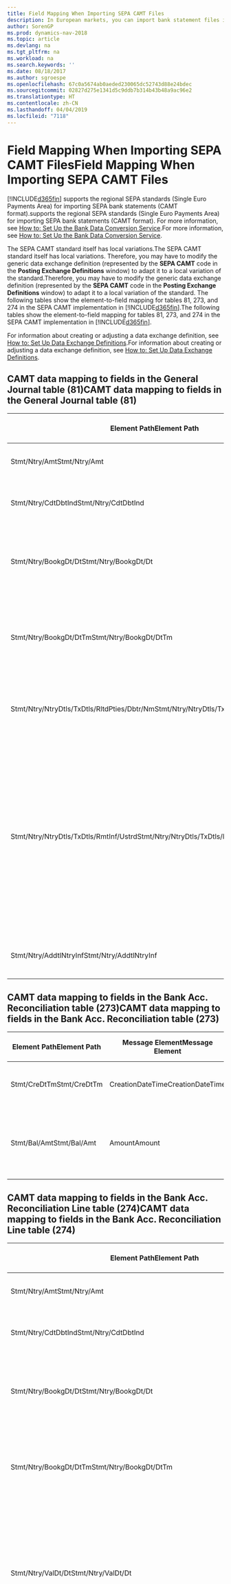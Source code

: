 ```yaml
---
title: Field Mapping When Importing SEPA CAMT Files
description: In European markets, you can import bank statement files in the regional SEPA standards (Single Euro Payments Area).
author: SorenGP
ms.prod: dynamics-nav-2018
ms.topic: article
ms.devlang: na
ms.tgt_pltfrm: na
ms.workload: na
ms.search.keywords: ''
ms.date: 08/18/2017
ms.author: sgroespe
ms.openlocfilehash: 67c0a5674ab0aeded230065dc52743d88e24bdec
ms.sourcegitcommit: 02827d275e1341d5c9ddb7b314b43b48a9ac96e2
ms.translationtype: HT
ms.contentlocale: zh-CN
ms.lasthandoff: 04/04/2019
ms.locfileid: "7118"
---
```

# <a name="field-mapping-when-importing-sepa-camt-files"></a><span data-ttu-id="8079f-103">Field Mapping When Importing SEPA CAMT Files</span><span class="sxs-lookup"><span data-stu-id="8079f-103">Field Mapping When Importing SEPA CAMT Files</span></span>
[!INCLUDE[d365fin](includes/d365fin_md.md)] <span data-ttu-id="8079f-104">supports the regional SEPA standards (Single Euro Payments Area) for importing SEPA bank statements (CAMT format).</span><span class="sxs-lookup"><span data-stu-id="8079f-104">supports the regional SEPA standards (Single Euro Payments Area) for importing SEPA bank statements (CAMT format).</span></span> <span data-ttu-id="8079f-105">For more information, see [How to: Set Up the Bank Data Conversion Service](bank-how-setup-bank-data-conversion-service.md).</span><span class="sxs-lookup"><span data-stu-id="8079f-105">For more information, see [How to: Set Up the Bank Data Conversion Service](bank-how-setup-bank-data-conversion-service.md).</span></span>  

 <span data-ttu-id="8079f-106">The SEPA CAMT standard itself has local variations.</span><span class="sxs-lookup"><span data-stu-id="8079f-106">The SEPA CAMT standard itself has local variations.</span></span> <span data-ttu-id="8079f-107">Therefore, you may have to modify the generic data exchange definition (represented by the **SEPA CAMT** code in the **Posting Exchange Definitions** window) to adapt it to a local variation of the standard.</span><span class="sxs-lookup"><span data-stu-id="8079f-107">Therefore, you may have to modify the generic data exchange definition (represented by the **SEPA CAMT** code in the **Posting Exchange Definitions** window) to adapt it to a local variation of the standard.</span></span> <span data-ttu-id="8079f-108">The following tables show the element-to-field mapping for tables 81, 273, and 274 in the SEPA CAMT implementation in [!INCLUDE[d365fin](includes/d365fin_md.md)].</span><span class="sxs-lookup"><span data-stu-id="8079f-108">The following tables show the element-to-field mapping for tables 81, 273, and 274 in the SEPA CAMT implementation in [!INCLUDE[d365fin](includes/d365fin_md.md)].</span></span>  

 <span data-ttu-id="8079f-109">For information about creating or adjusting a data exchange definition, see [How to: Set Up Data Exchange Definitions](across-how-to-set-up-data-exchange-definitions.md).</span><span class="sxs-lookup"><span data-stu-id="8079f-109">For information about creating or adjusting a data exchange definition, see [How to: Set Up Data Exchange Definitions](across-how-to-set-up-data-exchange-definitions.md).</span></span>  

## <a name="camt-data-mapping-to-fields-in-the-general-journal-table-81"></a><span data-ttu-id="8079f-110">CAMT data mapping to fields in the General Journal table (81)</span><span class="sxs-lookup"><span data-stu-id="8079f-110">CAMT data mapping to fields in the General Journal table (81)</span></span>  

|<span data-ttu-id="8079f-111">Element Path</span><span class="sxs-lookup"><span data-stu-id="8079f-111">Element Path</span></span>|<span data-ttu-id="8079f-112">Message Element</span><span class="sxs-lookup"><span data-stu-id="8079f-112">Message Element</span></span>|<span data-ttu-id="8079f-113">Data Type</span><span class="sxs-lookup"><span data-stu-id="8079f-113">Data Type</span></span>|<span data-ttu-id="8079f-114">Description</span><span class="sxs-lookup"><span data-stu-id="8079f-114">Description</span></span>|<span data-ttu-id="8079f-115">Negative-Sign Identifier</span><span class="sxs-lookup"><span data-stu-id="8079f-115">Negative-Sign Identifier</span></span>|<span data-ttu-id="8079f-116">Field No.</span><span class="sxs-lookup"><span data-stu-id="8079f-116">Field No.</span></span>|<span data-ttu-id="8079f-117">Field Name</span><span class="sxs-lookup"><span data-stu-id="8079f-117">Field Name</span></span>|  
|------------------|---------------------|---------------|-----------------|-------------------------------|---------------|----------------|  
|<span data-ttu-id="8079f-118">Stmt/Ntry/Amt</span><span class="sxs-lookup"><span data-stu-id="8079f-118">Stmt/Ntry/Amt</span></span>|<span data-ttu-id="8079f-119">Amount</span><span class="sxs-lookup"><span data-stu-id="8079f-119">Amount</span></span>|<span data-ttu-id="8079f-120">Decimal</span><span class="sxs-lookup"><span data-stu-id="8079f-120">Decimal</span></span>|<span data-ttu-id="8079f-121">The amount of money in the cash entry</span><span class="sxs-lookup"><span data-stu-id="8079f-121">The amount of money in the cash entry</span></span>||<span data-ttu-id="8079f-122">13</span><span class="sxs-lookup"><span data-stu-id="8079f-122">13</span></span>|<span data-ttu-id="8079f-123">Amount</span><span class="sxs-lookup"><span data-stu-id="8079f-123">Amount</span></span>|  
|<span data-ttu-id="8079f-124">Stmt/Ntry/CdtDbtInd</span><span class="sxs-lookup"><span data-stu-id="8079f-124">Stmt/Ntry/CdtDbtInd</span></span>|<span data-ttu-id="8079f-125">CreditDebitIndicator</span><span class="sxs-lookup"><span data-stu-id="8079f-125">CreditDebitIndicator</span></span>|<span data-ttu-id="8079f-126">Text</span><span class="sxs-lookup"><span data-stu-id="8079f-126">Text</span></span>|<span data-ttu-id="8079f-127">Indicates whether the entry is a credit or a debit entry</span><span class="sxs-lookup"><span data-stu-id="8079f-127">Indicates whether the entry is a credit or a debit entry</span></span>|<span data-ttu-id="8079f-128">DBIT</span><span class="sxs-lookup"><span data-stu-id="8079f-128">DBIT</span></span>|<span data-ttu-id="8079f-129">13</span><span class="sxs-lookup"><span data-stu-id="8079f-129">13</span></span>|<span data-ttu-id="8079f-130">Amount</span><span class="sxs-lookup"><span data-stu-id="8079f-130">Amount</span></span>|  
|<span data-ttu-id="8079f-131">Stmt/Ntry/BookgDt/Dt</span><span class="sxs-lookup"><span data-stu-id="8079f-131">Stmt/Ntry/BookgDt/Dt</span></span>|<span data-ttu-id="8079f-132">Date</span><span class="sxs-lookup"><span data-stu-id="8079f-132">Date</span></span>|<span data-ttu-id="8079f-133">Date</span><span class="sxs-lookup"><span data-stu-id="8079f-133">Date</span></span>|<span data-ttu-id="8079f-134">The date when an entry is posted to an account on the account servicer's books</span><span class="sxs-lookup"><span data-stu-id="8079f-134">The date when an entry is posted to an account on the account servicer's books</span></span>||<span data-ttu-id="8079f-135">5</span><span class="sxs-lookup"><span data-stu-id="8079f-135">5</span></span>|<span data-ttu-id="8079f-136">Posting Date</span><span class="sxs-lookup"><span data-stu-id="8079f-136">Posting Date</span></span>|  
|<span data-ttu-id="8079f-137">Stmt/Ntry/BookgDt/DtTm</span><span class="sxs-lookup"><span data-stu-id="8079f-137">Stmt/Ntry/BookgDt/DtTm</span></span>|<span data-ttu-id="8079f-138">DateTime</span><span class="sxs-lookup"><span data-stu-id="8079f-138">DateTime</span></span>|<span data-ttu-id="8079f-139">DateTime</span><span class="sxs-lookup"><span data-stu-id="8079f-139">DateTime</span></span>|<span data-ttu-id="8079f-140">The date and time when an entry is posted to an account on the account servicer's books</span><span class="sxs-lookup"><span data-stu-id="8079f-140">The date and time when an entry is posted to an account on the account servicer's books</span></span>||<span data-ttu-id="8079f-141">5</span><span class="sxs-lookup"><span data-stu-id="8079f-141">5</span></span>|<span data-ttu-id="8079f-142">Posting Date</span><span class="sxs-lookup"><span data-stu-id="8079f-142">Posting Date</span></span>|  
|<span data-ttu-id="8079f-143">Stmt/Ntry/NtryDtls/TxDtls/RltdPties/Dbtr/Nm</span><span class="sxs-lookup"><span data-stu-id="8079f-143">Stmt/Ntry/NtryDtls/TxDtls/RltdPties/Dbtr/Nm</span></span>|<span data-ttu-id="8079f-144">Name</span><span class="sxs-lookup"><span data-stu-id="8079f-144">Name</span></span>|<span data-ttu-id="8079f-145">Text</span><span class="sxs-lookup"><span data-stu-id="8079f-145">Text</span></span>|<span data-ttu-id="8079f-146">The name of the party that owes an amount of money to the (ultimate) creditor</span><span class="sxs-lookup"><span data-stu-id="8079f-146">The name of the party that owes an amount of money to the (ultimate) creditor</span></span>||<span data-ttu-id="8079f-147">1221</span><span class="sxs-lookup"><span data-stu-id="8079f-147">1221</span></span>|<span data-ttu-id="8079f-148">Payer Information</span><span class="sxs-lookup"><span data-stu-id="8079f-148">Payer Information</span></span>|  
|<span data-ttu-id="8079f-149">Stmt/Ntry/NtryDtls/TxDtls/RmtInf/Ustrd</span><span class="sxs-lookup"><span data-stu-id="8079f-149">Stmt/Ntry/NtryDtls/TxDtls/RmtInf/Ustrd</span></span>|<span data-ttu-id="8079f-150">Unstructured</span><span class="sxs-lookup"><span data-stu-id="8079f-150">Unstructured</span></span>|<span data-ttu-id="8079f-151">Text</span><span class="sxs-lookup"><span data-stu-id="8079f-151">Text</span></span>|<span data-ttu-id="8079f-152">Information supplied to enable the matching/reconciliation of an entry with the items that the payment is intended to settle, such as commercial invoices in an accounts-receivable system, in an unstructured form</span><span class="sxs-lookup"><span data-stu-id="8079f-152">Information supplied to enable the matching/reconciliation of an entry with the items that the payment is intended to settle, such as commercial invoices in an accounts-receivable system, in an unstructured form</span></span>||<span data-ttu-id="8079f-153">8</span><span class="sxs-lookup"><span data-stu-id="8079f-153">8</span></span>|<span data-ttu-id="8079f-154">Description</span><span class="sxs-lookup"><span data-stu-id="8079f-154">Description</span></span>|  
|<span data-ttu-id="8079f-155">Stmt/Ntry/AddtlNtryInf</span><span class="sxs-lookup"><span data-stu-id="8079f-155">Stmt/Ntry/AddtlNtryInf</span></span>|<span data-ttu-id="8079f-156">AdditionalEntryInformation</span><span class="sxs-lookup"><span data-stu-id="8079f-156">AdditionalEntryInformation</span></span>|<span data-ttu-id="8079f-157">Text</span><span class="sxs-lookup"><span data-stu-id="8079f-157">Text</span></span>|<span data-ttu-id="8079f-158">Additional information about the entry</span><span class="sxs-lookup"><span data-stu-id="8079f-158">Additional information about the entry</span></span>||<span data-ttu-id="8079f-159">1222</span><span class="sxs-lookup"><span data-stu-id="8079f-159">1222</span></span>|<span data-ttu-id="8079f-160">Transaction Information</span><span class="sxs-lookup"><span data-stu-id="8079f-160">Transaction Information</span></span>|  

## <a name="camt-data-mapping-to-fields-in-the-bank-acc-reconciliation-table-273"></a><span data-ttu-id="8079f-161">CAMT data mapping to fields in the Bank Acc. Reconciliation table (273)</span><span class="sxs-lookup"><span data-stu-id="8079f-161">CAMT data mapping to fields in the Bank Acc. Reconciliation table (273)</span></span>  

|<span data-ttu-id="8079f-162">Element Path</span><span class="sxs-lookup"><span data-stu-id="8079f-162">Element Path</span></span>|<span data-ttu-id="8079f-163">Message Element</span><span class="sxs-lookup"><span data-stu-id="8079f-163">Message Element</span></span>|<span data-ttu-id="8079f-164">Data Type</span><span class="sxs-lookup"><span data-stu-id="8079f-164">Data Type</span></span>|<span data-ttu-id="8079f-165">Description</span><span class="sxs-lookup"><span data-stu-id="8079f-165">Description</span></span>|<span data-ttu-id="8079f-166">Negative-Sign Identifier</span><span class="sxs-lookup"><span data-stu-id="8079f-166">Negative-Sign Identifier</span></span>|<span data-ttu-id="8079f-167">Field No.</span><span class="sxs-lookup"><span data-stu-id="8079f-167">Field No.</span></span>|<span data-ttu-id="8079f-168">Field Name</span><span class="sxs-lookup"><span data-stu-id="8079f-168">Field Name</span></span>|  
|------------------|---------------------|---------------|-----------------|-------------------------------|---------------|----------------|  
|<span data-ttu-id="8079f-169">Stmt/CreDtTm</span><span class="sxs-lookup"><span data-stu-id="8079f-169">Stmt/CreDtTm</span></span>|<span data-ttu-id="8079f-170">CreationDateTime</span><span class="sxs-lookup"><span data-stu-id="8079f-170">CreationDateTime</span></span>|<span data-ttu-id="8079f-171">Date</span><span class="sxs-lookup"><span data-stu-id="8079f-171">Date</span></span>|<span data-ttu-id="8079f-172">The date and time when the message was created</span><span class="sxs-lookup"><span data-stu-id="8079f-172">The date and time when the message was created</span></span>||<span data-ttu-id="8079f-173">3</span><span class="sxs-lookup"><span data-stu-id="8079f-173">3</span></span>|<span data-ttu-id="8079f-174">Statement Date</span><span class="sxs-lookup"><span data-stu-id="8079f-174">Statement Date</span></span>|  
|<span data-ttu-id="8079f-175">Stmt/Bal/Amt</span><span class="sxs-lookup"><span data-stu-id="8079f-175">Stmt/Bal/Amt</span></span>|<span data-ttu-id="8079f-176">Amount</span><span class="sxs-lookup"><span data-stu-id="8079f-176">Amount</span></span>|<span data-ttu-id="8079f-177">Decimal</span><span class="sxs-lookup"><span data-stu-id="8079f-177">Decimal</span></span>|<span data-ttu-id="8079f-178">The amount resulting from the netted amounts for all debit and credit entries</span><span class="sxs-lookup"><span data-stu-id="8079f-178">The amount resulting from the netted amounts for all debit and credit entries</span></span>||<span data-ttu-id="8079f-179">4</span><span class="sxs-lookup"><span data-stu-id="8079f-179">4</span></span>|<span data-ttu-id="8079f-180">Statement Ending Balance</span><span class="sxs-lookup"><span data-stu-id="8079f-180">Statement Ending Balance</span></span>|  

## <a name="camt-data-mapping-to-fields-in-the-bank-acc-reconciliation-line-table-274"></a><span data-ttu-id="8079f-181">CAMT data mapping to fields in the Bank Acc. Reconciliation Line table (274)</span><span class="sxs-lookup"><span data-stu-id="8079f-181">CAMT data mapping to fields in the Bank Acc. Reconciliation Line table (274)</span></span>  

|<span data-ttu-id="8079f-182">Element Path</span><span class="sxs-lookup"><span data-stu-id="8079f-182">Element Path</span></span>|<span data-ttu-id="8079f-183">Message Element</span><span class="sxs-lookup"><span data-stu-id="8079f-183">Message Element</span></span>|<span data-ttu-id="8079f-184">Data Type</span><span class="sxs-lookup"><span data-stu-id="8079f-184">Data Type</span></span>|<span data-ttu-id="8079f-185">Description</span><span class="sxs-lookup"><span data-stu-id="8079f-185">Description</span></span>|<span data-ttu-id="8079f-186">Negative-Sign Identifier</span><span class="sxs-lookup"><span data-stu-id="8079f-186">Negative-Sign Identifier</span></span>|<span data-ttu-id="8079f-187">Field No.</span><span class="sxs-lookup"><span data-stu-id="8079f-187">Field No.</span></span>|<span data-ttu-id="8079f-188">Field Name</span><span class="sxs-lookup"><span data-stu-id="8079f-188">Field Name</span></span>|  
|------------------|---------------------|---------------|-----------------|-------------------------------|---------------|----------------|  
|<span data-ttu-id="8079f-189">Stmt/Ntry/Amt</span><span class="sxs-lookup"><span data-stu-id="8079f-189">Stmt/Ntry/Amt</span></span>|<span data-ttu-id="8079f-190">Amount</span><span class="sxs-lookup"><span data-stu-id="8079f-190">Amount</span></span>|<span data-ttu-id="8079f-191">Decimal</span><span class="sxs-lookup"><span data-stu-id="8079f-191">Decimal</span></span>|<span data-ttu-id="8079f-192">The amount of money in the cash entry</span><span class="sxs-lookup"><span data-stu-id="8079f-192">The amount of money in the cash entry</span></span>||<span data-ttu-id="8079f-193">7</span><span class="sxs-lookup"><span data-stu-id="8079f-193">7</span></span>|<span data-ttu-id="8079f-194">Statement Amount</span><span class="sxs-lookup"><span data-stu-id="8079f-194">Statement Amount</span></span>|  
|<span data-ttu-id="8079f-195">Stmt/Ntry/CdtDbtInd</span><span class="sxs-lookup"><span data-stu-id="8079f-195">Stmt/Ntry/CdtDbtInd</span></span>|<span data-ttu-id="8079f-196">CreditDebitIndicator</span><span class="sxs-lookup"><span data-stu-id="8079f-196">CreditDebitIndicator</span></span>|<span data-ttu-id="8079f-197">Text</span><span class="sxs-lookup"><span data-stu-id="8079f-197">Text</span></span>|<span data-ttu-id="8079f-198">Indicates whether the entry is a credit or a debit entry</span><span class="sxs-lookup"><span data-stu-id="8079f-198">Indicates whether the entry is a credit or a debit entry</span></span>|<span data-ttu-id="8079f-199">DBIT</span><span class="sxs-lookup"><span data-stu-id="8079f-199">DBIT</span></span>|<span data-ttu-id="8079f-200">7</span><span class="sxs-lookup"><span data-stu-id="8079f-200">7</span></span>|<span data-ttu-id="8079f-201">Statement Amount</span><span class="sxs-lookup"><span data-stu-id="8079f-201">Statement Amount</span></span>|  
|<span data-ttu-id="8079f-202">Stmt/Ntry/BookgDt/Dt</span><span class="sxs-lookup"><span data-stu-id="8079f-202">Stmt/Ntry/BookgDt/Dt</span></span>|<span data-ttu-id="8079f-203">Date</span><span class="sxs-lookup"><span data-stu-id="8079f-203">Date</span></span>|<span data-ttu-id="8079f-204">Date</span><span class="sxs-lookup"><span data-stu-id="8079f-204">Date</span></span>|<span data-ttu-id="8079f-205">The date when an entry is posted to an account on the account servicer's books</span><span class="sxs-lookup"><span data-stu-id="8079f-205">The date when an entry is posted to an account on the account servicer's books</span></span>||<span data-ttu-id="8079f-206">5</span><span class="sxs-lookup"><span data-stu-id="8079f-206">5</span></span>|<span data-ttu-id="8079f-207">Transaction Date</span><span class="sxs-lookup"><span data-stu-id="8079f-207">Transaction Date</span></span>|  
|<span data-ttu-id="8079f-208">Stmt/Ntry/BookgDt/DtTm</span><span class="sxs-lookup"><span data-stu-id="8079f-208">Stmt/Ntry/BookgDt/DtTm</span></span>|<span data-ttu-id="8079f-209">DateTime</span><span class="sxs-lookup"><span data-stu-id="8079f-209">DateTime</span></span>|<span data-ttu-id="8079f-210">DateTime</span><span class="sxs-lookup"><span data-stu-id="8079f-210">DateTime</span></span>|<span data-ttu-id="8079f-211">The date and time when an entry is posted to an account on the account servicer's books</span><span class="sxs-lookup"><span data-stu-id="8079f-211">The date and time when an entry is posted to an account on the account servicer's books</span></span>||<span data-ttu-id="8079f-212">5</span><span class="sxs-lookup"><span data-stu-id="8079f-212">5</span></span>|<span data-ttu-id="8079f-213">Transaction Date</span><span class="sxs-lookup"><span data-stu-id="8079f-213">Transaction Date</span></span>|  
|<span data-ttu-id="8079f-214">Stmt/Ntry/ValDt/Dt</span><span class="sxs-lookup"><span data-stu-id="8079f-214">Stmt/Ntry/ValDt/Dt</span></span>|<span data-ttu-id="8079f-215">Date</span><span class="sxs-lookup"><span data-stu-id="8079f-215">Date</span></span>|<span data-ttu-id="8079f-216">Date</span><span class="sxs-lookup"><span data-stu-id="8079f-216">Date</span></span>|<span data-ttu-id="8079f-217">The date when assets become available to the account owner in case of a credit entry, or cease to be available to the account owner in case of a debit entry</span><span class="sxs-lookup"><span data-stu-id="8079f-217">The date when assets become available to the account owner in case of a credit entry, or cease to be available to the account owner in case of a debit entry</span></span>||<span data-ttu-id="8079f-218">12</span><span class="sxs-lookup"><span data-stu-id="8079f-218">12</span></span>|<span data-ttu-id="8079f-219">Value Date</span><span class="sxs-lookup"><span data-stu-id="8079f-219">Value Date</span></span>|  
|<span data-ttu-id="8079f-220">Stmt/Ntry/ValDt/DtTm</span><span class="sxs-lookup"><span data-stu-id="8079f-220">Stmt/Ntry/ValDt/DtTm</span></span>|<span data-ttu-id="8079f-221">DateTime</span><span class="sxs-lookup"><span data-stu-id="8079f-221">DateTime</span></span>|<span data-ttu-id="8079f-222">DateTime</span><span class="sxs-lookup"><span data-stu-id="8079f-222">DateTime</span></span>|<span data-ttu-id="8079f-223">The date and time when assets become available to the account owner in case of a credit entry, or cease to be available to the account owner in case of a debit entry</span><span class="sxs-lookup"><span data-stu-id="8079f-223">The date and time when assets become available to the account owner in case of a credit entry, or cease to be available to the account owner in case of a debit entry</span></span>||<span data-ttu-id="8079f-224">12</span><span class="sxs-lookup"><span data-stu-id="8079f-224">12</span></span>|<span data-ttu-id="8079f-225">Value Date</span><span class="sxs-lookup"><span data-stu-id="8079f-225">Value Date</span></span>|  
|<span data-ttu-id="8079f-226">Stmt/Ntry/NtryDtls/TxDtls/RltdPties/Dbtr/Nm</span><span class="sxs-lookup"><span data-stu-id="8079f-226">Stmt/Ntry/NtryDtls/TxDtls/RltdPties/Dbtr/Nm</span></span>|<span data-ttu-id="8079f-227">Name</span><span class="sxs-lookup"><span data-stu-id="8079f-227">Name</span></span>|<span data-ttu-id="8079f-228">Text</span><span class="sxs-lookup"><span data-stu-id="8079f-228">Text</span></span>|<span data-ttu-id="8079f-229">The name of the party that owes an amount of money to the (ultimate) creditor</span><span class="sxs-lookup"><span data-stu-id="8079f-229">The name of the party that owes an amount of money to the (ultimate) creditor</span></span>||<span data-ttu-id="8079f-230">15</span><span class="sxs-lookup"><span data-stu-id="8079f-230">15</span></span>|<span data-ttu-id="8079f-231">Payer Information</span><span class="sxs-lookup"><span data-stu-id="8079f-231">Payer Information</span></span>|  
|<span data-ttu-id="8079f-232">Stmt/Ntry/NtryDtls/TxDtls/RmtInf/Ustrd</span><span class="sxs-lookup"><span data-stu-id="8079f-232">Stmt/Ntry/NtryDtls/TxDtls/RmtInf/Ustrd</span></span>|<span data-ttu-id="8079f-233">Unstructured</span><span class="sxs-lookup"><span data-stu-id="8079f-233">Unstructured</span></span>|<span data-ttu-id="8079f-234">Text</span><span class="sxs-lookup"><span data-stu-id="8079f-234">Text</span></span>|<span data-ttu-id="8079f-235">Information supplied to enable the matching/reconciliation of an entry with the items that the payment is intended to settle, such as commercial invoices in an accounts-receivable system, in an unstructured form</span><span class="sxs-lookup"><span data-stu-id="8079f-235">Information supplied to enable the matching/reconciliation of an entry with the items that the payment is intended to settle, such as commercial invoices in an accounts-receivable system, in an unstructured form</span></span>||<span data-ttu-id="8079f-236">6</span><span class="sxs-lookup"><span data-stu-id="8079f-236">6</span></span>|<span data-ttu-id="8079f-237">Description</span><span class="sxs-lookup"><span data-stu-id="8079f-237">Description</span></span>|  
|<span data-ttu-id="8079f-238">Stmt/Ntry/AddtlNtryInf</span><span class="sxs-lookup"><span data-stu-id="8079f-238">Stmt/Ntry/AddtlNtryInf</span></span>|<span data-ttu-id="8079f-239">AdditionalEntryInformation</span><span class="sxs-lookup"><span data-stu-id="8079f-239">AdditionalEntryInformation</span></span>|<span data-ttu-id="8079f-240">Text</span><span class="sxs-lookup"><span data-stu-id="8079f-240">Text</span></span>|<span data-ttu-id="8079f-241">Additional information about the entry</span><span class="sxs-lookup"><span data-stu-id="8079f-241">Additional information about the entry</span></span>||<span data-ttu-id="8079f-242">16</span><span class="sxs-lookup"><span data-stu-id="8079f-242">16</span></span>|<span data-ttu-id="8079f-243">Transaction Information</span><span class="sxs-lookup"><span data-stu-id="8079f-243">Transaction Information</span></span>|  

 <span data-ttu-id="8079f-244">Elements in the **Ntry** node that are imported into [!INCLUDE[d365fin](includes/d365fin_md.md)] but not mapped to any fields are stored in the **Posting Exch. Column Def** table.</span><span class="sxs-lookup"><span data-stu-id="8079f-244">Elements in the **Ntry** node that are imported into [!INCLUDE[d365fin](includes/d365fin_md.md)] but not mapped to any fields are stored in the **Posting Exch. Column Def** table.</span></span> <span data-ttu-id="8079f-245">Users can view these elements from the **Payment Reconciliation Journal**, **Payment Application**, and **Bank Acc. Reconciliation** windows by choosing the **Bank Statement Line Details** action.</span><span class="sxs-lookup"><span data-stu-id="8079f-245">Users can view these elements from the **Payment Reconciliation Journal**, **Payment Application**, and **Bank Acc. Reconciliation** windows by choosing the **Bank Statement Line Details** action.</span></span> <span data-ttu-id="8079f-246">For more information, see [How to: Reconcile Payments Using Automatic Application](receivables-how-reconcile-payments-auto-application.md).</span><span class="sxs-lookup"><span data-stu-id="8079f-246">For more information, see [How to: Reconcile Payments Using Automatic Application](receivables-how-reconcile-payments-auto-application.md).</span></span>  
## <a name="see-also"></a><span data-ttu-id="8079f-247">See Also</span><span class="sxs-lookup"><span data-stu-id="8079f-247">See Also</span></span>  
[<span data-ttu-id="8079f-248">Setting Up Data Exchange</span><span class="sxs-lookup"><span data-stu-id="8079f-248">Setting Up Data Exchange</span></span>](across-set-up-data-exchange.md)  
[<span data-ttu-id="8079f-249">Exchanging Data Electronically</span><span class="sxs-lookup"><span data-stu-id="8079f-249">Exchanging Data Electronically</span></span>](across-data-exchange.md)  
[<span data-ttu-id="8079f-250">How to: Set Up the Bank Data Conversion Service</span><span class="sxs-lookup"><span data-stu-id="8079f-250">How to: Set Up the Bank Data Conversion Service</span></span>](bank-how-setup-bank-data-conversion-service.md)   
[<span data-ttu-id="8079f-251">How to: Use XML Schemas to Prepare Data Exchange Definitions</span><span class="sxs-lookup"><span data-stu-id="8079f-251">How to: Use XML Schemas to Prepare Data Exchange Definitions</span></span>](across-how-to-use-xml-schemas-to-prepare-data-exchange-definitions.md)  
[<span data-ttu-id="8079f-252">How to: Reconcile Payments Using Automatic Application</span><span class="sxs-lookup"><span data-stu-id="8079f-252">How to: Reconcile Payments Using Automatic Application</span></span>](receivables-how-reconcile-payments-auto-application.md)  
